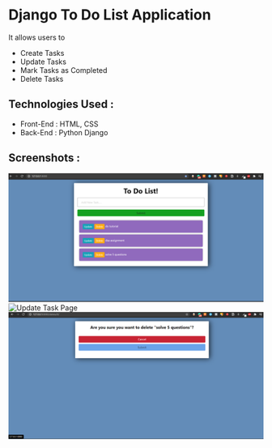 # Django To Do List Application #

It allows users to 
* Create Tasks<br>
* Update Tasks<br>
* Mark Tasks as Completed<br>
* Delete Tasks<br>

## Technologies Used : ##

* Front-End :  HTML, CSS<br>
* Back-End : Python Django<br>

## Screenshots : ##

![Home Page](img/to-do.png) <br>
![Update Task Page](img/update.png0) <br>
![Delete Task Page](img/delete.png)<br>



